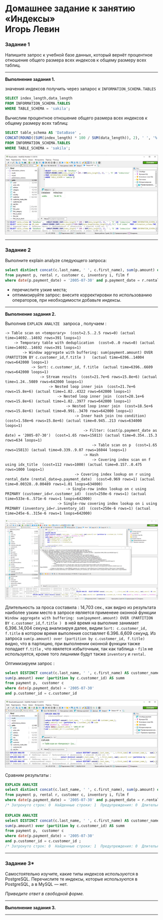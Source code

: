 # Домашнее задание к занятию «Индексы» <br/> Игорь Левин

### Задание 1

Напишите запрос к учебной базе данных, который вернёт процентное отношение общего размера всех индексов к общему размеру всех таблиц.

---

**Выполнение задания 1.**


значения индексов получить через запарос к `INFORMATION_SCHEMA.TABLES`
```sql
SELECT index_length,data_length
FROM INFORMATION_SCHEMA.TABLES 
WHERE TABLE_SCHEMA = 'sakila';
```

Вычислим процентное отношение общего размера всех индексов к общему размеру всех таблиц:

```sql
SELECT table_schema AS 'DataBase' , 
CONCAT(ROUND((SUM(index_length) * 100 / SUM(data_length)), 2), ' ', '%' )AS 'index/size'
FROM INFORMATION_SCHEMA.TABLES 
WHERE TABLE_SCHEMA = 'sakila';


```
 ![sakila_indexes.JPG](https://github.com/elekpow/netology/blob/main/reldb/lesson5/images/sakila_indexes.JPG)


---
### Задание 2

Выполните explain analyze следующего запроса:
```sql
select distinct concat(c.last_name, ' ', c.first_name), sum(p.amount) over (partition by c.customer_id, f.title)
from payment p, rental r, customer c, inventory i, film f
where date(p.payment_date) = '2005-07-30' and p.payment_date = r.rental_date and r.customer_id = c.customer_id and i.inventory_id = r.inventory_id
```
- перечислите узкие места;
- оптимизируйте запрос: внесите корректировки по использованию операторов, при необходимости добавьте индексы.
---

**Выполнение задания 2.**



Выполнив `EXPLAIN ANALYZE ` запроса , получаем :

```
-> Table scan on <temporary>  (cost=2.5..2.5 rows=0) (actual time=14692..14692 rows=391 loops=1)
    -> Temporary table with deduplication  (cost=0..0 rows=0) (actual time=14692..14692 rows=391 loops=1)
        -> Window aggregate with buffering: sum(payment.amount) OVER (PARTITION BY c.customer_id,f.title )   (actual time=6396..14004 rows=642000 loops=1)
            -> Sort: c.customer_id, f.title  (actual time=6396..6609 rows=642000 loops=1)
                -> Stream results  (cost=21.7e+6 rows=15.8e+6) (actual time=1.24..5089 rows=642000 loops=1)
                    -> Nested loop inner join  (cost=21.7e+6 rows=15.8e+6) (actual time=1.02..4322 rows=642000 loops=1)
                        -> Nested loop inner join  (cost=20.1e+6 rows=15.8e+6) (actual time=1.02..3977 rows=642000 loops=1)
                            -> Nested loop inner join  (cost=18.5e+6 rows=15.8e+6) (actual time=0.991..3470 rows=642000 loops=1)
                                -> Inner hash join (no condition)  (cost=1.58e+6 rows=15.8e+6) (actual time=0.945..213 rows=634000 loops=1)
                                    -> Filter: (cast(p.payment_date as date) = '2005-07-30')  (cost=1.65 rows=15813) (actual time=0.354..15.3 rows=634 loops=1)
                                        -> Table scan on p  (cost=1.65 rows=15813) (actual time=0.339..9.07 rows=16044 loops=1)
                                    -> Hash
                                        -> Covering index scan on f using idx_title  (cost=112 rows=1000) (actual time=0.157..0.475 rows=1000 loops=1)
                                -> Covering index lookup on r using rental_date (rental_date=p.payment_date)  (cost=0.969 rows=1) (actual time=0.00328..0.00489 rows=1.01 loops=634000)
                            -> Single-row index lookup on c using PRIMARY (customer_id=r.customer_id)  (cost=250e-6 rows=1) (actual time=533e-6..571e-6 rows=1 loops=642000)
                        -> Single-row covering index lookup on i using PRIMARY (inventory_id=r.inventory_id)  (cost=250e-6 rows=1) (actual time=245e-6..315e-6 rows=1 loops=642000)

```

 ![explain_analyze_1.JPG](https://github.com/elekpow/netology/blob/main/reldb/lesson5/images/explain_analyze_1.JPG)


Длительность за проса составила : 14,703 сек., как видно из результата наиболее узким место в запросе является применеие оконной функции 
`Window aggregate with buffering: sum(payment.amount) OVER (PARTITION BY c.customer_id,f.title ) ` в ней время на выполние занимает 6,396..14,004 секунд
анализируя далее, видим `Sort: c.customer_id, f.title` в котором время выполения составляет 6.396..6,609 секунд. 
Из запроса `sum(p.amount) over (partition by c.customer_id, f.title)` видно, что в партицию,  при выполнении оконной функции также попадает `f.title` , что явялется избыточным, так как таблица - `film` не используется, кроме того лишними будут также `inventory` и `rental`.

Оптимизируем запрос :


```sql
select DISTINCT concat(c.last_name, ' ', c.first_name) AS customer_name_1, 
sum(p.amount) over (partition by c.customer_id) AS summ 
from payment p,  customer c
where date(p.payment_date) = '2005-07-30' 
and p.customer_id = c.customer_id 

```

 ![explain_analyze1.JPG](https://github.com/elekpow/netology/blob/main/reldb/lesson5/images/explain_analyze1.JPG)


Сравним результаты :
 
```sql
EXPLAIN ANALYZE 
select distinct concat(c.last_name, ' ', c.first_name), sum(p.amount) over (partition by c.customer_id, f.title)
from payment p, rental r, customer c, inventory i, film f
where date(p.payment_date) = '2005-07-30' and p.payment_date = r.rental_date and r.customer_id = c.customer_id and i.inventory_id = r.inventory_id;
/* Затронуто строк: 0  Найденные строки: 1  Предупреждения: 0  Длительность  1 запрос: 15,672 сек. */

EXPLAIN ANALYZE 
select DISTINCT concat(c.last_name, ' ', c.first_name) AS customer_name_1, 
sum(p.amount) over (partition by c.customer_id) AS summ 
from payment p,  customer c
where date(p.payment_date) = '2005-07-30' 
and p.customer_id = c.customer_id ;
/* Затронуто строк: 0  Найденные строки: 1  Предупреждения: 0  Длительность  1 запрос: 0,016 сек. */
```


---

### Задание 3*

Самостоятельно изучите, какие типы индексов используются в PostgreSQL. Перечислите те индексы, которые используются в PostgreSQL, а в MySQL — нет.

*Приведите ответ в свободной форме.*

---

**Выполнение задания 3.**


---